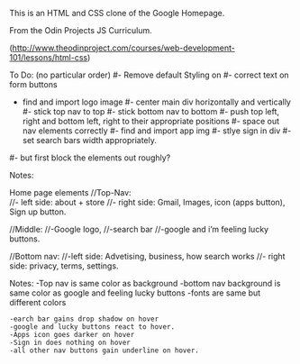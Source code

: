 This is an HTML and CSS clone of the Google Homepage.

From the Odin Projects JS Curriculum.

(http://www.theodinproject.com/courses/web-development-101/lessons/html-css)

To Do: (no particular order)
#- Remove default Styling on <a>
#- correct text on form buttons
- find and import logo image
#- center main div horizontally and vertically
#- stick top nav to top
#- stick bottom nav to bottom
#- push top left, right and bottom left, right to their appropriate positions
#- space out nav elements correctly
#- find and import app img
#- stlye sign in div
#- set search bars width appropriately.

#- but first block the elements out roughly?



Notes:

Home page elements
//Top-Nav:  
//- left side: about + store
//- right side: Gmail, Images, icon (apps button), Sign up button.

//Middle:
//-Google logo,
//-search bar
//-google and i’m feeling lucky buttons.

//Bottom nav:
//-left side: Advetising, business, how search works
//- right side: privacy, terms, settings.

Notes:
	-Top nav is same color as background
	-bottom nav background is same color as google and feeling lucky buttons
	-fonts are same but different colors
	
	-earch bar gains drop shadow on hover
	-google and lucky buttons react to hover.
	-Apps icon goes darker on hover
	-Sign in does nothing on hover
	-all other nav buttons gain underline on hover.